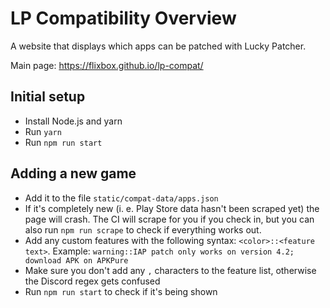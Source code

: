 # LP Compatibility Overview

A website that displays which apps can be patched with Lucky Patcher.

Main page: https://flixbox.github.io/lp-compat/

## Initial setup

- Install Node.js and yarn
- Run `yarn`
- Run `npm run start`

## Adding a new game

- Add it to the file `static/compat-data/apps.json`
- If it's completely new (i. e. Play Store data hasn't been scraped yet) the page will crash. The CI will scrape for you if you check in, but you can also run `npm run scrape` to check if everything works out.
- Add any custom features with the following syntax: `<color>::<feature text>`. Example: `warning::IAP patch only works on version 4.2; download APK on APKPure`
- Make sure you don't add any `,` characters to the feature list, otherwise the Discord regex gets confused
- Run `npm run start` to check if it's being shown
